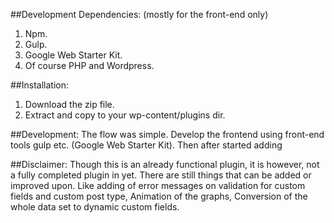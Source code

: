 ##Development Dependencies: (mostly for the front-end only)
1. Npm.
2. Gulp.
3. Google Web Starter Kit.
4. Of course PHP and Wordpress.

##Installation:
1. Download the zip file.
2. Extract and copy to your wp-content/plugins dir.

##Development: 
The flow was simple. Develop the frontend using front-end tools gulp etc. (Google Web Starter Kit). Then after started adding

##Disclaimer:
Though this is an already functional plugin, it is however, not a fully completed plugin in yet. There are still things that can be added or improved upon. Like adding of error messages on validation for custom fields and custom post type, Animation of the graphs, Conversion of the whole data set to dynamic custom fields.